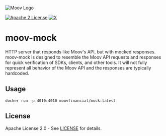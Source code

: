 ![Moov Logo](https://github.com/moovfinancial/moov-go/assets/120951/3632d9ea-0c64-40e5-8f9e-b13b28b5e197)

[![Apache 2 License](https://img.shields.io/badge/license-Apache2-blue.svg)](https://raw.githubusercontent.com/moovfinancial/moov-go/master/LICENSE)
[![X](https://img.shields.io/twitter/follow/moov?style=social)](https://twitter.com/moov?lang=en)

# moov-mock

HTTP server that responds like Moov's API, but with mocked responses. moov-mock is designed to resemble the Moov API requests and responses for quick verification of SDKs, clients, and other tools. It will not fully represent all behavior of the Moov API and the responses are typically hardcoded.

## Usage

```
docker run -p 4010:4010 moovfinancial/mock:latest
```

## License

Apache License 2.0 - See [LICENSE](LICENSE) for details.
